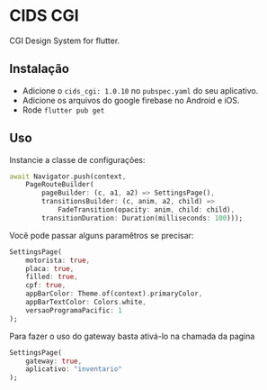 # CIDS CGI

CGI Design System for flutter.

## Instalação

- Adicione o `cids_cgi: 1.0.10` no `pubspec.yaml` do seu aplicativo.
- Adicione os arquivos do google firebase no Android e iOS.
- Rode `flutter pub get`

## Uso

Instancie a classe de configurações:

```dart
await Navigator.push(context,
    PageRouteBuilder(
        pageBuilder: (c, a1, a2) => SettingsPage(),
        transitionsBuilder: (c, anim, a2, child) =>
            FadeTransition(opacity: anim, child: child),
        transitionDuration: Duration(milliseconds: 100)));
```

Você pode passar alguns paramêtros se precisar:

```dart
SettingsPage(
    motorista: true, 
    placa: true, 
    filled: true, 
    cpf: true,
    appBarColor: Theme.of(context).primaryColor, 
    appBarTextColor: Colors.white,
    versaoProgramaPacific: 1
);
```

Para fazer o uso do gateway basta ativá-lo na chamada da pagina

```dart
SettingsPage(
    gateway: true,
    aplicativo: "inventario"
);
```


